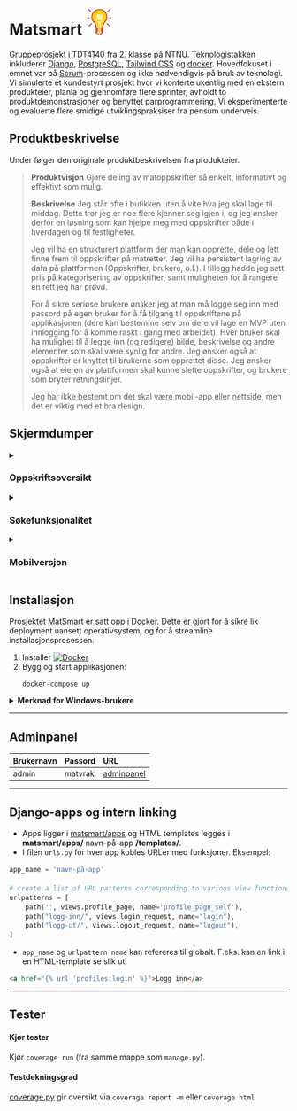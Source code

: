 # Matsmart ![Matsmart-logo][logo]

Gruppeprosjekt i [TDT4140](https://www.ntnu.no/studier/emner/TDT4140) fra 2. klasse på NTNU. Teknologistakken inkluderer [Django](https://www.djangoproject.com/), [PostgreSQL](https://www.postgresql.org/), [Tailwind CSS](https://tailwindcss.com/) og [docker](https://www.docker.com/). Hovedfokuset i emnet var på [Scrum](https://no.wikipedia.org/wiki/Scrum)-prosessen og ikke nødvendigvis på bruk av teknologi. Vi simulerte et kundestyrt prosjekt hvor vi konferte ukentlig med en ekstern produkteier, planla og gjennomføre flere sprinter, avholdt to produktdemonstrasjoner og benyttet parprogrammering. Vi eksperimenterte og evaluerte flere smidige utviklingspraksiser fra pensum underveis.

## Produktbeskrivelse
Under følger den originale produktbeskrivelsen fra produkteier.


> **Produktvisjon**
> Gjøre deling av matoppskrifter så enkelt, informativt og effektivt som mulig.
>
> **Beskrivelse**
> Jeg står ofte i butikken uten å vite hva jeg skal lage til middag. Dette tror jeg er noe flere kjenner seg igjen i, og jeg ønsker derfor en løsning som kan hjelpe meg med oppskrifter både i hverdagen og til festligheter.
> 
> Jeg vil ha en strukturert plattform der man kan opprette, dele og lett finne frem til oppskrifter på matretter. Jeg vil ha persistent lagring av data på plattformen (Oppskrifter, brukere, o.l.). I tillegg hadde jeg satt pris på kategorisering av oppskrifter, samt muligheten for å rangere en rett jeg har prøvd.
> 
> For å sikre seriøse brukere ønsker jeg at man må logge seg inn med passord på egen bruker for å få tilgang til oppskriftene på applikasjonen (dere kan bestemme selv om dere vil lage en MVP uten innlogging for å komme raskt i gang med arbeidet). Hver bruker skal ha mulighet til å legge inn (og redigere) bilde, beskrivelse og andre elementer som skal være synlig for andre. Jeg ønsker også at oppskrifter er knyttet til brukerne som opprettet disse. Jeg ønsker også at eieren av plattformen skal kunne slette oppskrifter, og brukere som bryter retningslinjer.
> 
> Jeg har ikke bestemt om det skal være mobil-app eller nettside, men det er viktig med et bra design.

## Skjermdumper

<details>
    <summary>
        <h3>Oppskriftsoversikt</h3>
    </summary>
    <img src="docs/img/sc_recipes.png" alt="Skjermdump av oppskriftsoversikt">
</details>

<details>
    <summary>
        <h3>Søkefunksjonalitet</h3>
    </summary>
    <img src="docs/img/sc_search.png" alt="Skjermdump av søkemotor">
</details>

<details>
    <summary>
        <h3>Mobilversjon</h3>
    </summary>
    <img src="docs/img/sc_mobile.png" alt="Skjermdump av mobilvesjon">
</details>

## Installasjon

Prosjektet MatSmart er satt opp i Docker. Dette er gjort for å sikre lik deployment uansett operativsystem, og for å streamline installasjonsprosessen.

1. Installer [![Docker](https://badgen.net/badge/icon/docker?icon=docker&label)](https://docs.docker.com/engine/install/)
2. Bygg og start applikasjonen:
   ```
   docker-compose up
   ```

<details>
    <summary>
        <b>Merknad for Windows-brukere</b>
    </summary>

Windows bruker Git sin Bash interpreter til å kjøre django_entrypoint.sh, som forventer linjeskift i UNIX-stil. Git vil automatisk endre unix stil linjeskift til dos ved `git pull` på windows. For at scriptet skal kjøres uten feil må linjeskiftstilen endres.
Dette kan gjøres i de fleste tekstredigeringsverktøy, eller under [WSL](https://docs.microsoft.com/en-us/windows/wsl/install) med verktøyet [dos2unix](https://www.computerhope.com/unix/dos2unix.htm).

</details>

---

## Adminpanel

| Brukernavn | Passord | URL                                       |
| :--------- | :------ | :---------------------------------------- |
| admin      | matvrak | [adminpanel](http://localhost:8000/admin) |

---

## Django-apps og intern linking

- Apps ligger i [matsmart/apps](matsmart/apps/) og HTML templates legges i **matsmart/apps/** navn-på-app **/templates/**.
- I filen `urls.py` for hver app kobles URLer med funksjoner. Eksempel:

```python
app_name = 'navn-på-app'

# create a list of URL patterns corresponding to various view functions
urlpatterns = [
    path('', views.profile_page, name='profile_page_self'),
    path("logg-inn/", views.login_request, name="login"),
    path("logg-ut/", views.logout_request, name="logout"),
]
```

- `app_name` og `urlpattern name` kan refereres til globalt. F.eks. kan en link i en HTML-template se slik ut:

```html
<a href="{% url 'profiles:login' %}">Logg inn</a>
```

---

## Tester

#### Kjør tester
Kjør `coverage run` (fra samme mappe som `manage.py`).

#### Testdekningsgrad
[coverage.py](https://coverage.readthedocs.io) gir oversikt via `coverage report -m` eller `coverage html` 

[logo]: docs/img/matsmart-logo.png "Matsmart"